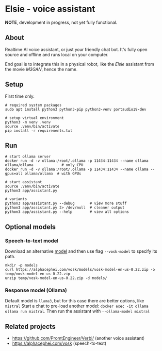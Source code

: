 # Elsie - voice assistant
**NOTE**, development in progress, not yet fully functional.

## About
Realtime AI voice assistant, or just your friendly chat bot.
It's fully open source and offline and runs local on your computer.

End goal is to integrate this in a physical robot, like the *Elsie*
assistant from the movie *M3GAN*, hence the name.

## Setup
First time only.

```shell
# required system packages
sudo apt install python3 python3-pip python3-venv portaudio19-dev

# setup virtual environment
python3 -m venv .venv
source .venv/bin/activate
pip install -r requirements.txt
```

## Run
```shell
# start ollama server
docker run -d -v ollama:/root/.ollama -p 11434:11434 --name ollama ollama/ollama             # only CPU
docker run -d -v ollama:/root/.ollama -p 11434:11434 --name ollama --gpus=all ollama/ollama  # with GPUs

# start assistant
source .venv/bin/activate
python3 app/assistant.py               

# variants
python3 app/assistant.py --debug       # view more stuff
python3 app/assistant.py 2> /dev/null  # cleaner output
python3 app/assistant.py --help        # view all options
```

## Optional models

### Speech-to-text model
Download an alternative [model](https://alphacephei.com/vosk/models) and then use flag `--vosk-model` to specify its path.

```shell
mkdir -p models
curl https://alphacephei.com/vosk/models/vosk-model-en-us-0.22.zip -o temp/vosk-model-en-us-0.22.zip
unzip temp/vosk-model-en-us-0.22.zip -d models/
```

### Response model (Ollama)
Default model is `llama3`, but for this case there are better options, like `mistral` 
Start a chat to pre-load another model: `docker exec -it ollama ollama run mistral`.
Then run the assistant with `--ollama-model mistral`

## Related projects
* https://github.com/PromtEngineer/Verbi/ (another voice assistant)
* https://alphacephei.com/vosk (speech-to-text)
